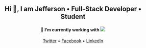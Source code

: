 <h2 align="center">Hi 👋, I am Jefferson • Full-Stack Developer • Student</h2>
<h4 align="center">🔭 I’m currently working with <img src="https://images.squarespace-cdn.com/content/v1/58d10f5e3a041177cac79cc4/1537264897037-9CFUTHMNPG3FSZ5QZ29A/Overloop+1.6-39.png?format=1500w"></h4>


<p align="center">
  <a href="https://twitter.com/Tee4Jey">Twitter</a> • 
  <a href="https://web.facebook.com/addaipokut">Facebook</a> • 
  <a href="https://www.linkedin.com/in/jefferson-tuffour-addai-poku-a49081193/">LinkedIn</a>
</p>

<!--
**jeffepok/jeffepok** is a ✨ _special_ ✨ repository because its `README.md` (this file) appears on your GitHub profile.

Here are some ideas to get you started:

- 🔭 I’m currently working on ...
- 🌱 I’m currently learning ...
- 👯 I’m looking to collaborate on ...
- 🤔 I’m looking for help with ...
- 💬 Ask me about ...
- 📫 How to reach me: ...
- 😄 Pronouns: ...
- ⚡ Fun fact: ...
-->
